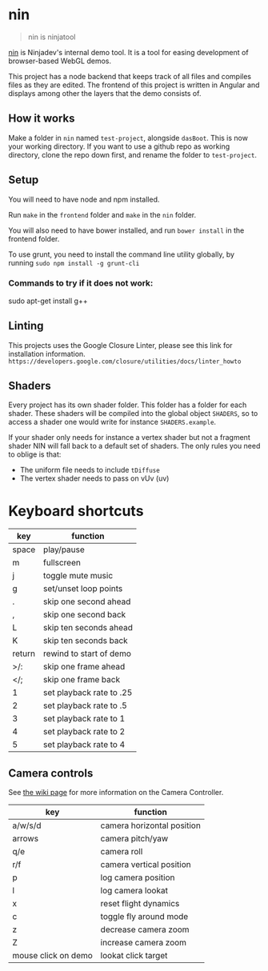 # nin

> nin is ninjatool

[nin](http://nin.sexy/) is Ninjadev's internal demo tool. It is a tool for easing development of browser-based WebGL demos.

This project has a node backend that keeps track of all files and compiles files as they are edited.
The frontend of this project is written in Angular and displays among other the layers that the demo consists of.

## How it works
Make a folder in `nin` named `test-project`, alongside `dasBoot`. This is now your working directory.
If you want to use a github repo as working directory, clone the repo down first, and rename the folder to `test-project`.

## Setup

You will need to have node and npm installed.

Run `make` in the `frontend` folder and `make` in the `nin` folder.

You will also need to have bower installed, and run `bower install` in the frontend folder.

To use grunt, you need to install the command line utility globally, by running `sudo npm install -g grunt-cli`

### Commands to try if it does not work:

sudo apt-get install g++

## Linting
This projects uses the Google Closure Linter, please see this link for installation information.
`https://developers.google.com/closure/utilities/docs/linter_howto`

## Shaders

Every project has its own shader folder.
This folder has a folder for each shader.
These shaders will be compiled into the global object `SHADERS`, so to access a shader one would write for instance `SHADERS.example`.

If your shader only needs for instance a vertex shader but not a fragment shader NIN will fall back to a default set of shaders.
The only rules you need to oblige is that:
- The uniform file needs to include `tDiffuse`
- The vertex shader needs to pass on vUv (uv)

# Keyboard shortcuts

| key        | function                 |
|------------|--------------------------|
| space      | play/pause               |
| m          | fullscreen               |
| j          | toggle mute music        |
| g          | set/unset loop points    |
| .          | skip one second ahead    |
| ,          | skip one second back     |
| L          | skip ten seconds ahead   |
| K          | skip ten seconds back    |
| return     | rewind to start of demo  |
| >/:        | skip one frame ahead     |
| </;        | skip one frame back      |
| 1          | set playback rate to .25 |
| 2          | set playback rate to .5  |
| 3          | set playback rate to 1   |
| 4          | set playback rate to 2   |
| 5          | set playback rate to 4   |

## Camera controls
See [the wiki page](https://github.com/ninjadev/nin/wiki/Camera-Controller) for more information on the Camera Controller.

| key       | function                      |
|-----------|-------------------------------|
| a/w/s/d   | camera horizontal position    |
| arrows    | camera pitch/yaw              |
| q/e       | camera roll                   |
| r/f       | camera vertical position      |
| p         | log camera position           |
| l         | log camera lookat             |
| x         | reset flight dynamics         |
| c         | toggle fly around mode        |
| z         | decrease camera zoom          |
| Z         | increase camera zoom          |
| mouse click on demo | lookat click target |
